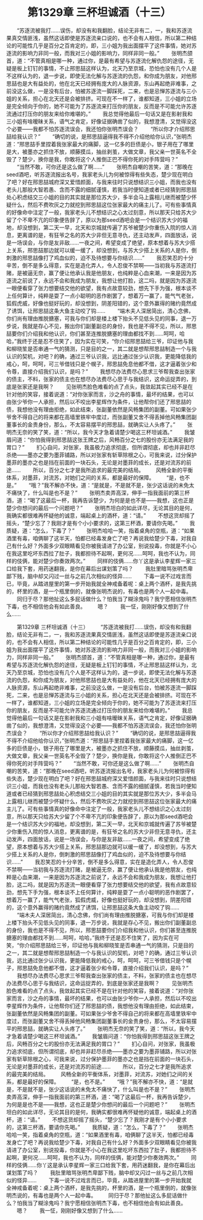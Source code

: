 # 　　第1329章 三杯坦诚酒（十三）
　　“苏逐流被我打……误伤，却没有和我翻脸，结论无非有二，一，我和苏逐流果真交情匪浅，虽然这话即使是苏逐流亲口说的，也不会有人相信，所以第二种结论的可能性几乎是百分之百肯定的，即，三小姐为我出面摆平了这件事情，她对苏逐流的影响力非同一般，而我对三小姐的影响力，同样非同一般。”
　　张明杰颌首，道：“不管真相是哪一种，通过你，是最有希望与苏逐流化解仇怨的途径，无疑是板上钉钉的事情，不止邢思喆这样认为，北天乃至京城，恐怕也没有几个人是不这样认为的，退一步说，即使无法化解与苏逐流的仇怨，和你成为朋友，对他邢思喆也是大有益处的，他在北天已经拥有庞大的人脉资源，东山再起绝非难事，之前没这么做，一是没有后台，怕被苏逐流一脚踩死，二来，也是忌惮苏逐流与三小姐的关系，担心在北天还是会被排挤。可现在不一样了，谁都知道，三小姐的立场是完全倾向于你的，她不可能为了苏逐流来打压你的朋友，反而是不可能允许苏逐流通过打压你的朋友来给你难堪的。”
　　我总觉得他最后一句话又是在影射我和三小姐有啥暧昧关系，语气之肯定，好像证据确凿了似的，我想澄清，又觉得没这个必要——我都不怕苏逐流误会，我还怕你张明杰误会？
　　“所以你才介绍邢思喆给我认识？”
　　“确切的说，是邢思喆逼得我不得不介绍他给你认识，”张明杰道：“邢思喆手里捏着我张家最大的痛脚，这一亿多的巨债是小，银子用在了哪里是大，被墨亦之抓住不放，顺藤摸瓜，抽丝剥茧，大做文章，我父亲一世英名不全毁了？楚少，换你是我，你敢将这个人推倒正巴不得你死的对手阵营吗？”
　　“当然不敢，可你还是这么做了啊……”
　　张明杰自嘲的苦笑，道：“那晚在seed酒吧，听苏逐流报出名号，我家老头儿为何被惊得有些失态，楚少现在明白了吧？好在邢思喆城府深又爱惜颜面，与我来往时只说想结识三小姐，而我也没有老头儿那般大智若愚、含而不露的细腻谨慎，若我当时便知道或者已经猜到邢思喆处心积虑结交三小姐的目的其实就是那位苏大少，多半会马上露相儿继而被楚少怀疑什么，然后不费吹灰之力就挖到邢思喆这位张家最大的痛主儿了。可有些事情真的好像命中注定了一般，我家老头儿不想结识之心太过刻意，所以那天只给苏大少留了个不卑不亢的印象便告辞了，原以为那seed酒吧会是一个结识苏大少的福地，却没想到，第二天一早，北天和京城就传遍了苏爷被楚少你重伤入院的惊人消息，更离谱的是，有狂爷之名的苏大少非但无意寻仇，还主动发声，四面放话，说是一场误会，与你是友非敌……一夜之间，希望变成了绝望，原本想着与苏大少搭上关系，邢思喆那边就可以缓一缓了，却没想到，与苏大少搭上关系的人是你，倒刺激的邢思喆像打了鸡血似的，迫不及待想要与你结识……”
　　我忍笑忍的十分辛苦，倒不是多么得意，实在是造化弄人，令人忍俊不禁啊——当初我与苏逐流打赌，是被逼无奈，赢了便让他承认我是他朋友，也纯粹是心血来潮，一来是因为苏逐流之前说了，永远不会和我成为朋友，我想让他打脸，这二吗，就是因为苏逐流一眼便看穿了张力想要结交他的欲望，我有点故意较劲，想先下手为强，根本谈不上任何算计，纯粹是耍了一点小聪明的恶作剧罢了，想着万一赢了，能气气老张，狐假虎威，好像也挺好玩的，却没想到，阴差阳错的，这个意外赢得的赌约竟然成了诱饵，让邢思喆这条大鱼主动咬了钩……
　　“端木夫人深居简出，清心念佛，你们尚有理由推脱搪塞，可我与你们却是楼上楼下抬头不见低头见的同事，退一万步说，我就是存心不见，搬出你们副董副总的身份，我也是不得不见，所以，邢思喆要你们介绍我和他认识，你们甚至连推脱搪塞的理由都找不到……呵呵，哈哈，”我终于还是忍不住笑了，因为实在可笑，“你介绍邢思喆给三爷，印证他与我和柳晓笙是否串通一气的猜测，只是目的之一，其二就是想帮邢思喆制造一个与我认识的契机，对吧？的确，通过三爷认识我，远比通过张少认识我，更能降低我的戒心，呵，呵呵，可三爷借钱只是个幌子，邢思喆免息他都不借，这才逼着张少和令尊，直接介绍我们认识，是吗？”
　　我想尽办法费尽心思求三爷帮我查出张家的债主，不料，张家的债主也在想尽办法费尽心思于与我结识，这命运捉弄的，到底是张家还是我啊？
　　见张明杰脸色难看的点了点头，我敛起其实已经不是在针对他的笑容，接着说道：“对你张家而言，沙之舟的事情，最坏的结果，也可以由张少爷你一人承担，然后以不咬出李星辉作为条件，让他帮你们还了邢思喆的债，我想他没有理由拒绝，如此结束，张副董依然是风畅集团的副董。可如果张少爷舍不得自己的将来都在高墙里铁牢中度过，而张副董又舍不得丢掉他风畅集团副董事长的金贵身份，那么，不太容易摆平的邢思喆，就确实让人头疼了。”
　　张明杰无奈的笑了笑，道：“所以，我今天才急着请楚少喝这三杯坦诚酒。”
　　我皱眉问道：“你怕我得到邢思喆这张王牌之后，风畅百分之七的股份亦无法满足我的胃口？”
　　扪心自问，对张家，我虽极力追求彻底，但所谓彻底，却也并非赶尽杀绝——墨亦之要为墨菲铺路，所以对张家有斩草除根之心，可我来说，过分保护墨菲的墨亦之也是挡在前面的一块石头，无论是对墨菲的成长，还是对流苏的前途……
　　所以，百分之七才是我所追求的最完美的结局。
　　风畅全新的平衡体系，对墨菲，对流苏，对她们之间的关系，都是最好的保障。
　　“是，也不是。”
　　“哦？”我不解亦不快，道：“是就是，不是就不是，张少这话说的未免太不痛快了，什么叫是也不是？”
　　张明杰卖弄高深，伸手一指我面前的第三杯酒，道：“喝了这最后一杯，我再告诉楚少，为何是是也不是——我想，这也正是楚少你想问的最后一个问题吧？”
　　张明杰坦白的如此详尽，无论其目的是何，我确实都很难再怀疑他的诚意，端起桌上的酒杯，道：“请。”
　　不想这货却摇了摇头，“楚少忘了？我刚才是有个小小要求的，这第三杯酒，要请你先喝。”
　　我质疑，道：“怎么，下毒了？”
　　张明杰哈哈一笑，指着桌角的空瓶，道：“如果酒里有毒，咱俩聊了这半天，怕都已经毒发身亡了吧？再说我给楚少下毒，对我自己有什么好？外面多少双眼睛看见你被我请进了办公室，别说投毒，你就是不小心在我这里吃坏东西拉了肚子，我都担待不起啊，更何况……呵呵，我也不认为，同样的伎俩，能对楚少你奏效两次。”
　　同样的伎俩……你丫这是承认李星辉一家三口给我下套，用药迷翻我，是你在幕后出谋划策了吗？
　　我肚里暗骂张明杰卑鄙下贱，脑中却又闪过一丝与之前几次相似的怪异……
　　下毒一说不过戏言而已，毕竟，从踏进屋里的第一步开始我就全神戒备着呢：桌上两个酒杯，是我先挑的，杯里的酒，是一个瓶里倒的，就像张明杰说的，有毒也是两个人一起中毒。
　　同归于尽？那他扯这么多屁话做什么？怕我当了糊涂鬼吗？我宁愿相信张明杰下毒，也不相信他会有如此善良。
　　嗯？
　　我一怔，刚刚好像又想到了什么……

　　第1329章 三杯坦诚酒（十三）
　　“苏逐流被我打……误伤，却没有和我翻脸，结论无非有二，一，我和苏逐流果真交情匪浅，虽然这话即使是苏逐流亲口说的，也不会有人相信，所以第二种结论的可能性几乎是百分之百肯定的，即，三小姐为我出面摆平了这件事情，她对苏逐流的影响力非同一般，而我对三小姐的影响力，同样非同一般。”
　　张明杰颌首，道：“不管真相是哪一种，通过你，是最有希望与苏逐流化解仇怨的途径，无疑是板上钉钉的事情，不止邢思喆这样认为，北天乃至京城，恐怕也没有几个人是不这样认为的，退一步说，即使无法化解与苏逐流的仇怨，和你成为朋友，对他邢思喆也是大有益处的，他在北天已经拥有庞大的人脉资源，东山再起绝非难事，之前没这么做，一是没有后台，怕被苏逐流一脚踩死，二来，也是忌惮苏逐流与三小姐的关系，担心在北天还是会被排挤。可现在不一样了，谁都知道，三小姐的立场是完全倾向于你的，她不可能为了苏逐流来打压你的朋友，反而是不可能允许苏逐流通过打压你的朋友来给你难堪的。”
　　我总觉得他最后一句话又是在影射我和三小姐有啥暧昧关系，语气之肯定，好像证据确凿了似的，我想澄清，又觉得没这个必要——我都不怕苏逐流误会，我还怕你张明杰误会？
　　“所以你才介绍邢思喆给我认识？”
　　“确切的说，是邢思喆逼得我不得不介绍他给你认识，”张明杰道：“邢思喆手里捏着我张家最大的痛脚，这一亿多的巨债是小，银子用在了哪里是大，被墨亦之抓住不放，顺藤摸瓜，抽丝剥茧，大做文章，我父亲一世英名不全毁了？楚少，换你是我，你敢将这个人推倒正巴不得你死的对手阵营吗？”
　　“当然不敢，可你还是这么做了啊……”
　　张明杰自嘲的苦笑，道：“那晚在seed酒吧，听苏逐流报出名号，我家老头儿为何被惊得有些失态，楚少现在明白了吧？好在邢思喆城府深又爱惜颜面，与我来往时只说想结识三小姐，而我也没有老头儿那般大智若愚、含而不露的细腻谨慎，若我当时便知道或者已经猜到邢思喆处心积虑结交三小姐的目的其实就是那位苏大少，多半会马上露相儿继而被楚少怀疑什么，然后不费吹灰之力就挖到邢思喆这位张家最大的痛主儿了。可有些事情真的好像命中注定了一般，我家老头儿不想结识之心太过刻意，所以那天只给苏大少留了个不卑不亢的印象便告辞了，原以为那seed酒吧会是一个结识苏大少的福地，却没想到，第二天一早，北天和京城就传遍了苏爷被楚少你重伤入院的惊人消息，更离谱的是，有狂爷之名的苏大少非但无意寻仇，还主动发声，四面放话，说是一场误会，与你是友非敌……一夜之间，希望变成了绝望，原本想着与苏大少搭上关系，邢思喆那边就可以缓一缓了，却没想到，与苏大少搭上关系的人是你，倒刺激的邢思喆像打了鸡血似的，迫不及待想要与你结识……”
　　我忍笑忍的十分辛苦，倒不是多么得意，实在是造化弄人，令人忍俊不禁啊——当初我与苏逐流打赌，是被逼无奈，赢了便让他承认我是他朋友，也纯粹是心血来潮，一来是因为苏逐流之前说了，永远不会和我成为朋友，我想让他打脸，这二吗，就是因为苏逐流一眼便看穿了张力想要结交他的欲望，我有点故意较劲，想先下手为强，根本谈不上任何算计，纯粹是耍了一点小聪明的恶作剧罢了，想着万一赢了，能气气老张，狐假虎威，好像也挺好玩的，却没想到，阴差阳错的，这个意外赢得的赌约竟然成了诱饵，让邢思喆这条大鱼主动咬了钩……
　　“端木夫人深居简出，清心念佛，你们尚有理由推脱搪塞，可我与你们却是楼上楼下抬头不见低头见的同事，退一万步说，我就是存心不见，搬出你们副董副总的身份，我也是不得不见，所以，邢思喆要你们介绍我和他认识，你们甚至连推脱搪塞的理由都找不到……呵呵，哈哈，”我终于还是忍不住笑了，因为实在可笑，“你介绍邢思喆给三爷，印证他与我和柳晓笙是否串通一气的猜测，只是目的之一，其二就是想帮邢思喆制造一个与我认识的契机，对吧？的确，通过三爷认识我，远比通过张少认识我，更能降低我的戒心，呵，呵呵，可三爷借钱只是个幌子，邢思喆免息他都不借，这才逼着张少和令尊，直接介绍我们认识，是吗？”
　　我想尽办法费尽心思求三爷帮我查出张家的债主，不料，张家的债主也在想尽办法费尽心思于与我结识，这命运捉弄的，到底是张家还是我啊？
　　见张明杰脸色难看的点了点头，我敛起其实已经不是在针对他的笑容，接着说道：“对你张家而言，沙之舟的事情，最坏的结果，也可以由张少爷你一人承担，然后以不咬出李星辉作为条件，让他帮你们还了邢思喆的债，我想他没有理由拒绝，如此结束，张副董依然是风畅集团的副董。可如果张少爷舍不得自己的将来都在高墙里铁牢中度过，而张副董又舍不得丢掉他风畅集团副董事长的金贵身份，那么，不太容易摆平的邢思喆，就确实让人头疼了。”
　　张明杰无奈的笑了笑，道：“所以，我今天才急着请楚少喝这三杯坦诚酒。”
　　我皱眉问道：“你怕我得到邢思喆这张王牌之后，风畅百分之七的股份亦无法满足我的胃口？”
　　扪心自问，对张家，我虽极力追求彻底，但所谓彻底，却也并非赶尽杀绝——墨亦之要为墨菲铺路，所以对张家有斩草除根之心，可我来说，过分保护墨菲的墨亦之也是挡在前面的一块石头，无论是对墨菲的成长，还是对流苏的前途……
　　所以，百分之七才是我所追求的最完美的结局。
　　风畅全新的平衡体系，对墨菲，对流苏，对她们之间的关系，都是最好的保障。
　　“是，也不是。”
　　“哦？”我不解亦不快，道：“是就是，不是就不是，张少这话说的未免太不痛快了，什么叫是也不是？”
　　张明杰卖弄高深，伸手一指我面前的第三杯酒，道：“喝了这最后一杯，我再告诉楚少，为何是是也不是——我想，这也正是楚少你想问的最后一个问题吧？”
　　张明杰坦白的如此详尽，无论其目的是何，我确实都很难再怀疑他的诚意，端起桌上的酒杯，道：“请。”
　　不想这货却摇了摇头，“楚少忘了？我刚才是有个小小要求的，这第三杯酒，要请你先喝。”
　　我质疑，道：“怎么，下毒了？”
　　张明杰哈哈一笑，指着桌角的空瓶，道：“如果酒里有毒，咱俩聊了这半天，怕都已经毒发身亡了吧？再说我给楚少下毒，对我自己有什么好？外面多少双眼睛看见你被我请进了办公室，别说投毒，你就是不小心在我这里吃坏东西拉了肚子，我都担待不起啊，更何况……呵呵，我也不认为，同样的伎俩，能对楚少你奏效两次。”
　　同样的伎俩……你丫这是承认李星辉一家三口给我下套，用药迷翻我，是你在幕后出谋划策了吗？
　　我肚里暗骂张明杰卑鄙下贱，脑中却又闪过一丝与之前几次相似的怪异……
　　下毒一说不过戏言而已，毕竟，从踏进屋里的第一步开始我就全神戒备着呢：桌上两个酒杯，是我先挑的，杯里的酒，是一个瓶里倒的，就像张明杰说的，有毒也是两个人一起中毒。
　　同归于尽？那他扯这么多屁话做什么？怕我当了糊涂鬼吗？我宁愿相信张明杰下毒，也不相信他会有如此善良。
　　嗯？
　　我一怔，刚刚好像又想到了什么……
